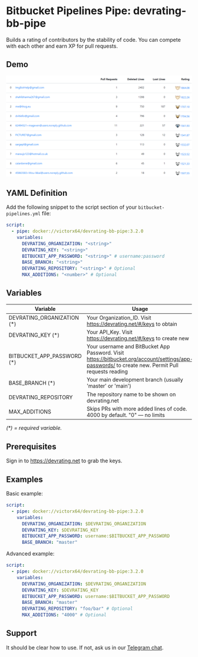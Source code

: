 # Bitbucket Pipelines Pipe:  devrating-bb-pipe

Builds a rating of contributors by the stability of code. 
You can compete with each other and earn XP for pull requests.

## Demo

[![](screenshot.png)](https://devrating.net/#/repositories/sgUj3bYc7wXTAXjF5DN0ON7lTTT2/Ryujinx%2FRyujinx)

## YAML Definition

Add the following snippet to the script section of your `bitbucket-pipelines.yml` file:

```yaml
script:
  - pipe: docker://victorx64/devrating-bb-pipe:3.2.0
    variables:
      DEVRATING_ORGANIZATION: "<string>"
      DEVRATING_KEY: "<string>"
      BITBUCKET_APP_PASSWORD: "<string>" # username:password
      BASE_BRANCH: "<string>"
      DEVRATING_REPOSITORY: "<string>" # Optional
      MAX_ADDITIONS: "<number>" # Optional
```

## Variables

| Variable                   | Usage                                                                                                                                             |
| -------------------------- | ------------------------------------------------------------------------------------------------------------------------------------------------- |
| DEVRATING_ORGANIZATION (*) | Your Organization_ID. Visit https://devrating.net/#/keys to obtain                                                                                |
| DEVRATING_KEY (*)          | Your API_Key. Visit https://devrating.net/#/keys to create new                                                                                    |
| BITBUCKET_APP_PASSWORD (*) | Your username and BitBucket App Password. Visit https://bitbucket.org/account/settings/app-passwords/ to create new. Permit Pull requests reading |
| BASE_BRANCH (*)            | Your main development branch (usually 'master' or 'main')                                                                                         |
| DEVRATING_REPOSITORY       | The repository name to be shown on devrating.net                                                                                                  |
| MAX_ADDITIONS              | Skips PRs with more added lines of code. 4000 by default. "0" — no limits                                                                         |

_(*) = required variable._

## Prerequisites

Sign in to https://devrating.net to grab the keys.

## Examples

Basic example:

```yaml
script:
  - pipe: docker://victorx64/devrating-bb-pipe:3.2.0
    variables:
      DEVRATING_ORGANIZATION: $DEVRATING_ORGANIZATION
      DEVRATING_KEY: $DEVRATING_KEY
      BITBUCKET_APP_PASSWORD: username:$BITBUCKET_APP_PASSWORD
      BASE_BRANCH: "master"
```

Advanced example:

```yaml
script:
  - pipe: docker://victorx64/devrating-bb-pipe:3.2.0
    variables:
      DEVRATING_ORGANIZATION: $DEVRATING_ORGANIZATION
      DEVRATING_KEY: $DEVRATING_KEY
      BITBUCKET_APP_PASSWORD: username:$BITBUCKET_APP_PASSWORD
      BASE_BRANCH: "master"
      DEVRATING_REPOSITORY: "foo/bar" # Optional
      MAX_ADDITIONS: "4000" # Optional
```

## Support

It should be clear how to use. If not, ask us in
our [Telegram chat](https://t.me/devratingchat).
